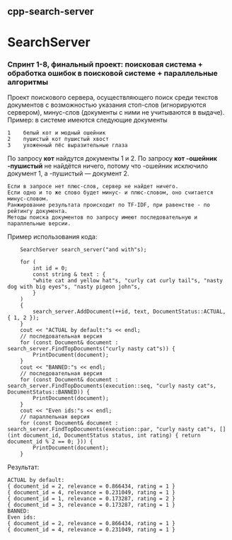 ## cpp-search-server
# SearchServer
### Спринт 1-8, финальный проект: поисковая система + обработка ошибок в поисковой системе + параллельные алгоритмы

Проект поискового сервера, осуществляющего поиск среди текстов документов с возможностью указания стоп-слов (игнорируются сервером), минус-слов (документы с ними не учитываются в выдаче).
Пример: в системе имеются следующие документы
```
1    белый кот и модный ошейник
2    пушистый кот пушистый хвост
3    ухоженный пёс выразительные глаза
```
По запросу **кот** найдутся документы 1 и 2.
По запросу **кот -ошейник -пушистый** не найдётся ничего, потому что -ошейник исключило документ 1, а -пушистый — документ 2.

```
Если в запросе нет плюс-слов, сервер не найдет ничего.
Если одно и то же слово будет минус- и плюс-словом, оно считается минус-словом.
Ранжирование результата происходит по TF-IDF, при равенстве - по рейтингу документа.
Методы поиска документов по запросу имеют последовательную и параллельные версии.
```

Пример использования кода:
```
    SearchServer search_server("and with"s);

    for (
        int id = 0;
        const string & text : {
        "white cat and yellow hat"s, "curly cat curly tail"s, "nasty dog with big eyes"s, "nasty pigeon john"s,
        }
    ) 
    {
        search_server.AddDocument(++id, text, DocumentStatus::ACTUAL, { 1, 2 });
    }
    cout << "ACTUAL by default:"s << endl;
    // последовательная версия
    for (const Document& document : search_server.FindTopDocuments("curly nasty cat"s)) {
        PrintDocument(document);
    }
    cout << "BANNED:"s << endl;
    // последовательная версия
    for (const Document& document : search_server.FindTopDocuments(execution::seq, "curly nasty cat"s, DocumentStatus::BANNED)) {
        PrintDocument(document);
    }
    cout << "Even ids:"s << endl;
    // параллельная версия
    for (const Document& document : search_server.FindTopDocuments(execution::par, "curly nasty cat"s, [](int document_id, DocumentStatus status, int rating) { return document_id % 2 == 0; })) {
        PrintDocument(document);
    }
```

Результат:
```
ACTUAL by default:
{ document_id = 2, relevance = 0.866434, rating = 1 }
{ document_id = 4, relevance = 0.231049, rating = 1 }
{ document_id = 1, relevance = 0.173287, rating = 2 }
{ document_id = 3, relevance = 0.173287, rating = 1 }
BANNED:
Even ids:
{ document_id = 2, relevance = 0.866434, rating = 1 }
{ document_id = 4, relevance = 0.231049, rating = 1 }
```
